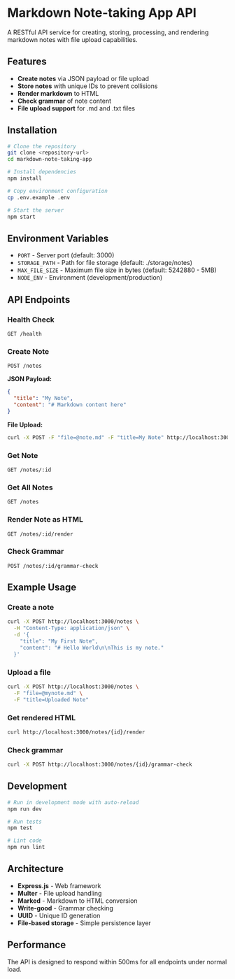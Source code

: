 # Markdown Note-taking App API

A RESTful API service for creating, storing, processing, and rendering markdown notes with file upload capabilities.

## Features

- **Create notes** via JSON payload or file upload
- **Store notes** with unique IDs to prevent collisions
- **Render markdown** to HTML
- **Check grammar** of note content
- **File upload support** for .md and .txt files

## Installation

```bash
# Clone the repository
git clone <repository-url>
cd markdown-note-taking-app

# Install dependencies
npm install

# Copy environment configuration
cp .env.example .env

# Start the server
npm start
```

## Environment Variables

- `PORT` - Server port (default: 3000)
- `STORAGE_PATH` - Path for file storage (default: ./storage/notes)
- `MAX_FILE_SIZE` - Maximum file size in bytes (default: 5242880 - 5MB)
- `NODE_ENV` - Environment (development/production)

## API Endpoints

### Health Check
```
GET /health
```

### Create Note
```
POST /notes
```

**JSON Payload:**
```json
{
  "title": "My Note",
  "content": "# Markdown content here"
}
```

**File Upload:**
```bash
curl -X POST -F "file=@note.md" -F "title=My Note" http://localhost:3000/notes
```

### Get Note
```
GET /notes/:id
```

### Get All Notes
```
GET /notes
```

### Render Note as HTML
```
GET /notes/:id/render
```

### Check Grammar
```
POST /notes/:id/grammar-check
```

## Example Usage

### Create a note
```bash
curl -X POST http://localhost:3000/notes \
  -H "Content-Type: application/json" \
  -d '{
    "title": "My First Note",
    "content": "# Hello World\n\nThis is my note."
  }'
```

### Upload a file
```bash
curl -X POST http://localhost:3000/notes \
  -F "file=@mynote.md" \
  -F "title=Uploaded Note"
```

### Get rendered HTML
```bash
curl http://localhost:3000/notes/{id}/render
```

### Check grammar
```bash
curl -X POST http://localhost:3000/notes/{id}/grammar-check
```

## Development

```bash
# Run in development mode with auto-reload
npm run dev

# Run tests
npm test

# Lint code
npm run lint
```

## Architecture

- **Express.js** - Web framework
- **Multer** - File upload handling
- **Marked** - Markdown to HTML conversion
- **Write-good** - Grammar checking
- **UUID** - Unique ID generation
- **File-based storage** - Simple persistence layer

## Performance

The API is designed to respond within 500ms for all endpoints under normal load.